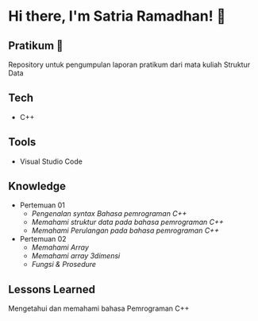# Hi there, I'm Satria Ramadhan! 👋

## Pratikum 🚀

Repository untuk pengumpulan laporan pratikum dari mata kuliah Struktur Data

## Tech

- C++

## Tools

- Visual Studio Code

## Knowledge

- Pertemuan 01
  - _Pengenalan syntax Bahasa pemrograman C++_
  - _Memahami struktur data pada bahasa pemrograman C++_
  - _Memahami Perulangan pada bahasa pemrograman C++_
- Pertemuan 02
  - _Memahami Array_
  - _Memahami array 3dimensi_
  - _Fungsi & Prosedure_

## Lessons Learned

Mengetahui dan memahami bahasa Pemrograman C++
